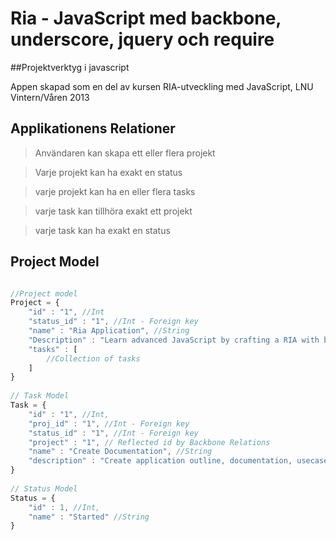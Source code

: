Ria - JavaScript med backbone, underscore, jquery och require
===========

##Projektverktyg i javascript

Appen skapad som en del av kursen RIA-utveckling med JavaScript, LNU Vintern/Våren 2013

## Applikationens Relationer

>Användaren kan skapa ett eller flera projekt

>Varje projekt kan ha exakt en status

>varje projekt kan ha en eller flera tasks

>varje task kan tillhöra exakt ett projekt

>varje task kan ha exakt en status

## Project Model

```javascript

//Project model
Project = {
    "id" : "1", //Int
    "status_id" : "1", //Int - Foreign key
    "name" : "Ria Application", //String
    "Description" : "Learn advanced JavaScript by crafting a RIA with backbone.js", //String
    "tasks" : [
        //Collection of tasks
    ]
}
 
// Task Model
Task = {
    "id" : "1", //Int,
    "proj_id" : "1", //Int - Foreign key
    "status_id" : "1", //Int - Foreign key
    "project" : "1", // Reflected id by Backbone Relations
    "name" : "Create Documentation", //String
    "description" : "Create application outline, documentation, usecases and UML" //String
}
 
// Status Model
Status = {
    "id" : 1, //Int,
    "name" : "Started" //String
}

```
